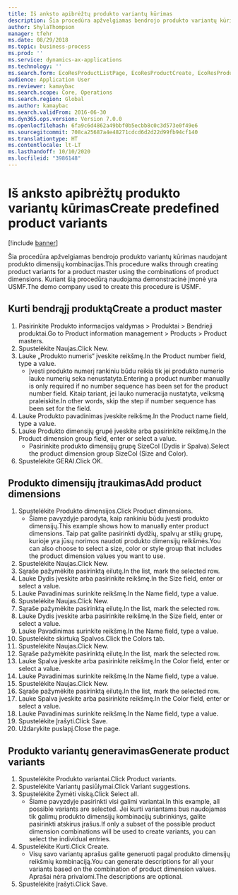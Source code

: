 ```yaml
---
title: Iš anksto apibrėžtų produkto variantų kūrimas
description: Šia procedūra apžvelgiamas bendrojo produkto variantų kūrimas naudojant produkto dimensijų kombinacijas.
author: ShylaThompson
manager: tfehr
ms.date: 08/29/2018
ms.topic: business-process
ms.prod: ''
ms.service: dynamics-ax-applications
ms.technology: ''
ms.search.form: EcoResProductListPage, EcoResProductCreate, EcoResProductDetails, EcoResProductMasterDimension, EcoResProductVariants, EcoResProductVariantSuggestions, EcoResProductVariantsPendingReleaseFormPart
audience: Application User
ms.reviewer: kamaybac
ms.search.scope: Core, Operations
ms.search.region: Global
ms.author: kamaybac
ms.search.validFrom: 2016-06-30
ms.dyn365.ops.version: Version 7.0.0
ms.openlocfilehash: 6fa9c6d4862a49bbf0b5ecbb8c0c3d573e0f49e6
ms.sourcegitcommit: 708ca25687a4e48271cdcd6d2d22d99fb94cf140
ms.translationtype: HT
ms.contentlocale: lt-LT
ms.lasthandoff: 10/10/2020
ms.locfileid: "3986148"
---
```

# <a name="create-predefined-product-variants"></a><span data-ttu-id="36fbd-103">Iš anksto apibrėžtų produkto variantų kūrimas</span><span class="sxs-lookup"><span data-stu-id="36fbd-103">Create predefined product variants</span></span>

[!include [banner](../../includes/banner.md)]

<span data-ttu-id="36fbd-104">Šia procedūra apžvelgiamas bendrojo produkto variantų kūrimas naudojant produkto dimensijų kombinacijas.</span><span class="sxs-lookup"><span data-stu-id="36fbd-104">This procedure walks through creating product variants for a product master using the combinations of product dimensions.</span></span> <span data-ttu-id="36fbd-105">Kuriant šią procedūrą naudojama demonstracinė įmonė yra USMF.</span><span class="sxs-lookup"><span data-stu-id="36fbd-105">The demo company used to create this procedure is USMF.</span></span>


## <a name="create-a-product-master"></a><span data-ttu-id="36fbd-106">Kurti bendrąjį produktą</span><span class="sxs-lookup"><span data-stu-id="36fbd-106">Create a product master</span></span>
1. <span data-ttu-id="36fbd-107">Pasirinkite Produkto informacijos valdymas > Produktai > Bendrieji produktai.</span><span class="sxs-lookup"><span data-stu-id="36fbd-107">Go to Product information management > Products > Product masters.</span></span>
2. <span data-ttu-id="36fbd-108">Spustelėkite Naujas.</span><span class="sxs-lookup"><span data-stu-id="36fbd-108">Click New.</span></span>
3. <span data-ttu-id="36fbd-109">Lauke „Produkto numeris“ įveskite reikšmę.</span><span class="sxs-lookup"><span data-stu-id="36fbd-109">In the Product number field, type a value.</span></span>
    * <span data-ttu-id="36fbd-110">Įvesti produkto numerį rankiniu būdu reikia tik jei produkto numerio lauke numerių seka nenustatyta.</span><span class="sxs-lookup"><span data-stu-id="36fbd-110">Entering a product number manually is only required if no number sequence has been set for the product number field.</span></span> <span data-ttu-id="36fbd-111">Kitaip tariant, jei lauko numeracija nustatyta, veiksmą praleiskite.</span><span class="sxs-lookup"><span data-stu-id="36fbd-111">In other words, skip the step if number sequence has been set for the field.</span></span>  
4. <span data-ttu-id="36fbd-112">Lauke Produkto pavadinimas įveskite reikšmę.</span><span class="sxs-lookup"><span data-stu-id="36fbd-112">In the Product name field, type a value.</span></span>
5. <span data-ttu-id="36fbd-113">Lauke Produkto dimensijų grupė įveskite arba pasirinkite reikšmę.</span><span class="sxs-lookup"><span data-stu-id="36fbd-113">In the Product dimension group field, enter or select a value.</span></span>
    * <span data-ttu-id="36fbd-114">Pasirinkite produkto dimensijų grupę SizeCol (Dydis ir Spalva).</span><span class="sxs-lookup"><span data-stu-id="36fbd-114">Select the product dimension group SizeCol (Size and Color).</span></span>  
6. <span data-ttu-id="36fbd-115">Spustelėkite GERAI.</span><span class="sxs-lookup"><span data-stu-id="36fbd-115">Click OK.</span></span>

## <a name="add-product-dimensions"></a><span data-ttu-id="36fbd-116">Produkto dimensijų įtraukimas</span><span class="sxs-lookup"><span data-stu-id="36fbd-116">Add product dimensions</span></span>
1. <span data-ttu-id="36fbd-117">Spustelėkite Produkto dimensijos.</span><span class="sxs-lookup"><span data-stu-id="36fbd-117">Click Product dimensions.</span></span>
    * <span data-ttu-id="36fbd-118">Šiame pavyzdyje parodyta, kaip rankiniu būdu įvesti produkto dimensijų.</span><span class="sxs-lookup"><span data-stu-id="36fbd-118">This example shows how to manually enter product dimensions.</span></span> <span data-ttu-id="36fbd-119">Taip pat galite pasirinkti dydžių, spalvų ar stilių grupę, kurioje yra jūsų norimos naudoti produkto dimensijų reikšmės.</span><span class="sxs-lookup"><span data-stu-id="36fbd-119">You can also choose to select a size, color or style group that includes the product dimension values you want to use.</span></span>  
2. <span data-ttu-id="36fbd-120">Spustelėkite Naujas.</span><span class="sxs-lookup"><span data-stu-id="36fbd-120">Click New.</span></span>
3. <span data-ttu-id="36fbd-121">Sąraše pažymėkite pasirinktą eilutę.</span><span class="sxs-lookup"><span data-stu-id="36fbd-121">In the list, mark the selected row.</span></span>
4. <span data-ttu-id="36fbd-122">Lauke Dydis įveskite arba pasirinkite reikšmę.</span><span class="sxs-lookup"><span data-stu-id="36fbd-122">In the Size field, enter or select a value.</span></span>
5. <span data-ttu-id="36fbd-123">Lauke Pavadinimas surinkite reikšmę.</span><span class="sxs-lookup"><span data-stu-id="36fbd-123">In the Name field, type a value.</span></span>
6. <span data-ttu-id="36fbd-124">Spustelėkite Naujas.</span><span class="sxs-lookup"><span data-stu-id="36fbd-124">Click New.</span></span>
7. <span data-ttu-id="36fbd-125">Sąraše pažymėkite pasirinktą eilutę.</span><span class="sxs-lookup"><span data-stu-id="36fbd-125">In the list, mark the selected row.</span></span>
8. <span data-ttu-id="36fbd-126">Lauke Dydis įveskite arba pasirinkite reikšmę.</span><span class="sxs-lookup"><span data-stu-id="36fbd-126">In the Size field, enter or select a value.</span></span>
9. <span data-ttu-id="36fbd-127">Lauke Pavadinimas surinkite reikšmę.</span><span class="sxs-lookup"><span data-stu-id="36fbd-127">In the Name field, type a value.</span></span>
10. <span data-ttu-id="36fbd-128">Spustelėkite skirtuką Spalvos.</span><span class="sxs-lookup"><span data-stu-id="36fbd-128">Click the Colors tab.</span></span>
11. <span data-ttu-id="36fbd-129">Spustelėkite Naujas.</span><span class="sxs-lookup"><span data-stu-id="36fbd-129">Click New.</span></span>
12. <span data-ttu-id="36fbd-130">Sąraše pažymėkite pasirinktą eilutę.</span><span class="sxs-lookup"><span data-stu-id="36fbd-130">In the list, mark the selected row.</span></span>
13. <span data-ttu-id="36fbd-131">Lauke Spalva įveskite arba pasirinkite reikšmę.</span><span class="sxs-lookup"><span data-stu-id="36fbd-131">In the Color field, enter or select a value.</span></span>
14. <span data-ttu-id="36fbd-132">Lauke Pavadinimas surinkite reikšmę.</span><span class="sxs-lookup"><span data-stu-id="36fbd-132">In the Name field, type a value.</span></span>
15. <span data-ttu-id="36fbd-133">Spustelėkite Naujas.</span><span class="sxs-lookup"><span data-stu-id="36fbd-133">Click New.</span></span>
16. <span data-ttu-id="36fbd-134">Sąraše pažymėkite pasirinktą eilutę.</span><span class="sxs-lookup"><span data-stu-id="36fbd-134">In the list, mark the selected row.</span></span>
17. <span data-ttu-id="36fbd-135">Lauke Spalva įveskite arba pasirinkite reikšmę.</span><span class="sxs-lookup"><span data-stu-id="36fbd-135">In the Color field, enter or select a value.</span></span>
18. <span data-ttu-id="36fbd-136">Lauke Pavadinimas surinkite reikšmę.</span><span class="sxs-lookup"><span data-stu-id="36fbd-136">In the Name field, type a value.</span></span>
19. <span data-ttu-id="36fbd-137">Spustelėkite Įrašyti.</span><span class="sxs-lookup"><span data-stu-id="36fbd-137">Click Save.</span></span>
20. <span data-ttu-id="36fbd-138">Uždarykite puslapį.</span><span class="sxs-lookup"><span data-stu-id="36fbd-138">Close the page.</span></span>

## <a name="generate-product-variants"></a><span data-ttu-id="36fbd-139">Produkto variantų generavimas</span><span class="sxs-lookup"><span data-stu-id="36fbd-139">Generate product variants</span></span>
1. <span data-ttu-id="36fbd-140">Spustelėkite Produkto variantai.</span><span class="sxs-lookup"><span data-stu-id="36fbd-140">Click Product variants.</span></span>
2. <span data-ttu-id="36fbd-141">Spustelėkite Variantų pasiūlymai.</span><span class="sxs-lookup"><span data-stu-id="36fbd-141">Click Variant suggestions.</span></span>
3. <span data-ttu-id="36fbd-142">Spustelėkite Žymėti viską.</span><span class="sxs-lookup"><span data-stu-id="36fbd-142">Click Select all.</span></span>
    * <span data-ttu-id="36fbd-143">Šiame pavyzdyje pasirinkti visi galimi variantai.</span><span class="sxs-lookup"><span data-stu-id="36fbd-143">In this example, all possible variants are selected.</span></span> <span data-ttu-id="36fbd-144">Jei kurti variantams bus naudojamas tik galimų produkto dimensijų kombinacijų subrinkinys, galite pasirinkti atskirus įrašus.</span><span class="sxs-lookup"><span data-stu-id="36fbd-144">If only a subset of the possible product dimension combinations will be used to create variants, you can select the individual entries.</span></span>  
4. <span data-ttu-id="36fbd-145">Spustelėkite Kurti.</span><span class="sxs-lookup"><span data-stu-id="36fbd-145">Click Create.</span></span>
    * <span data-ttu-id="36fbd-146">Visų savo variantų aprašus galite generuoti pagal produkto dimensijų reikšmių kombinaciją.</span><span class="sxs-lookup"><span data-stu-id="36fbd-146">You can generate descriptions for all your variants based on the combination of product dimension values.</span></span> <span data-ttu-id="36fbd-147">Aprašai nėra privalomi.</span><span class="sxs-lookup"><span data-stu-id="36fbd-147">The descriptions are optional.</span></span>  
5. <span data-ttu-id="36fbd-148">Spustelėkite Įrašyti.</span><span class="sxs-lookup"><span data-stu-id="36fbd-148">Click Save.</span></span>

